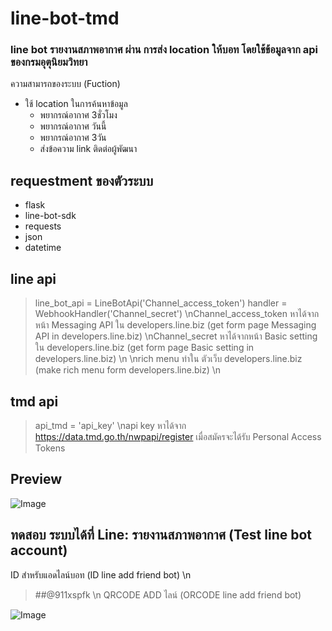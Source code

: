 # line-bot-tmd
### line bot รายงานสภาพอากาศ ผ่าน การส่ง location ให้บอท โดยใช้ข้อมูลจาก api ของกรมอุตุนิยมวิทยา

ความสามารถของระบบ (Fuction)
* ใช้ location ในการค้นหาข้อมูล
  * พยากรณ์อากาศ 3ชั่วโมง
  * พยากรณ์อากาศ วันนี้
  * พยากรณ์อากาศ 3วัน
  * ส่งข้อความ link ติดต่อผู้พัฒนา

## requestment ของตัวระบบ
* flask
* line-bot-sdk
* requests
* json
* datetime

## line api
> line_bot_api = LineBotApi('Channel_access_token')
> handler = WebhookHandler('Channel_secret')
\nChannel_access_token หาได้จากหน้า Messaging API ใน developers.line.biz (get form page Messaging API in developers.line.biz)
\nChannel_secret หาได้จากหน้า Basic setting ใน developers.line.biz (get form page Basic setting in developers.line.biz)
\n
\nrich menu ทำใน ตัวเว็บ developers.line.biz (make rich menu form developers.line.biz)
\n
## tmd api
> api_tmd = 'api_key'
\napi key หาได้จาก https://data.tmd.go.th/nwpapi/register เมื่อสมัครจะได้รับ Personal Access Tokens

## Preview
![Image](https://i.imgur.com/shRM4s2.png)

## ทดสอบ ระบบได้ที่ Line: รายงานสภาพอากาศ (Test line bot account)
ID สำหรับแอดไลน์บอท (ID line add friend bot)
\n
> ##@911xspfk
\n
QRCODE ADD ไลน์ (ORCODE line add friend bot)

![Image](https://qr-official.line.me/sid/L/911xspfk.png)
